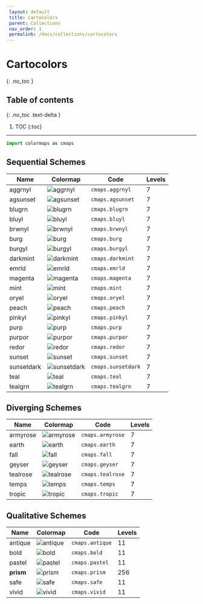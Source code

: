 ```yaml
--- 
 layout: default 
 title: Cartocolors 
 parent: Collections
 nav_order: 1 
 permalink: /docs/collections/cartocolors 
--- 
```


# Cartocolors 
{: .no_toc }

## Table of contents
{: .no_toc .text-delta }

1. TOC
{:toc}

---

```python 
import colormaps as cmaps 
``` 


## Sequential Schemes

| Name        | Colormap    | Code       | Levels     | 
| ----------- | ----------- | -----------| -----------| 
| aggrnyl| ![aggrnyl](/colormaps/assets/images/cartocolors/aggrnyl.png) | ```cmaps.aggrnyl``` | 7| 
| agsunset| ![agsunset](/colormaps/assets/images/cartocolors/agsunset.png) | ```cmaps.agsunset``` | 7| 
| blugrn| ![blugrn](/colormaps/assets/images/cartocolors/blugrn.png) | ```cmaps.blugrn``` | 7| 
| bluyl| ![bluyl](/colormaps/assets/images/cartocolors/bluyl.png) | ```cmaps.bluyl``` | 7| 
| brwnyl| ![brwnyl](/colormaps/assets/images/cartocolors/brwnyl.png) | ```cmaps.brwnyl``` | 7| 
| burg| ![burg](/colormaps/assets/images/cartocolors/burg.png) | ```cmaps.burg``` | 7| 
| burgyl| ![burgyl](/colormaps/assets/images/cartocolors/burgyl.png) | ```cmaps.burgyl``` | 7| 
| darkmint| ![darkmint](/colormaps/assets/images/cartocolors/darkmint.png) | ```cmaps.darkmint``` | 7| 
| emrld| ![emrld](/colormaps/assets/images/cartocolors/emrld.png) | ```cmaps.emrld``` | 7| 
| magenta| ![magenta](/colormaps/assets/images/cartocolors/magenta.png) | ```cmaps.magenta``` | 7| 
| mint| ![mint](/colormaps/assets/images/cartocolors/mint.png) | ```cmaps.mint``` | 7| 
| oryel| ![oryel](/colormaps/assets/images/cartocolors/oryel.png) | ```cmaps.oryel``` | 7| 
| peach| ![peach](/colormaps/assets/images/cartocolors/peach.png) | ```cmaps.peach``` | 7| 
| pinkyl| ![pinkyl](/colormaps/assets/images/cartocolors/pinkyl.png) | ```cmaps.pinkyl``` | 7| 
| purp| ![purp](/colormaps/assets/images/cartocolors/purp.png) | ```cmaps.purp``` | 7| 
| purpor| ![purpor](/colormaps/assets/images/cartocolors/purpor.png) | ```cmaps.purpor``` | 7| 
| redor| ![redor](/colormaps/assets/images/cartocolors/redor.png) | ```cmaps.redor``` | 7| 
| sunset| ![sunset](/colormaps/assets/images/cartocolors/sunset.png) | ```cmaps.sunset``` | 7| 
| sunsetdark| ![sunsetdark](/colormaps/assets/images/cartocolors/sunsetdark.png) | ```cmaps.sunsetdark``` | 7| 
| teal| ![teal](/colormaps/assets/images/cartocolors/teal.png) | ```cmaps.teal``` | 7| 
| tealgrn| ![tealgrn](/colormaps/assets/images/cartocolors/tealgrn.png) | ```cmaps.tealgrn``` | 7| 

## Diverging Schemes

| Name        | Colormap    | Code       | Levels     | 
| ----------- | ----------- | -----------| -----------| 
| armyrose| ![armyrose](/colormaps/assets/images/cartocolors/armyrose.png) | ```cmaps.armyrose``` | 7| 
| earth| ![earth](/colormaps/assets/images/cartocolors/earth.png) | ```cmaps.earth``` | 7| 
| fall| ![fall](/colormaps/assets/images/cartocolors/fall.png) | ```cmaps.fall``` | 7| 
| geyser| ![geyser](/colormaps/assets/images/cartocolors/geyser.png) | ```cmaps.geyser``` | 7| 
| tealrose| ![tealrose](/colormaps/assets/images/cartocolors/tealrose.png) | ```cmaps.tealrose``` | 7| 
| temps| ![temps](/colormaps/assets/images/cartocolors/temps.png) | ```cmaps.temps``` | 7| 
| tropic| ![tropic](/colormaps/assets/images/cartocolors/tropic.png) | ```cmaps.tropic``` | 7| 

## Qualitative Schemes

| Name        | Colormap    | Code       | Levels     | 
| ----------- | ----------- | -----------| -----------| 
| antique| ![antique](/colormaps/assets/images/cartocolors/antique.png) | ```cmaps.antique``` | 11| 
| bold| ![bold](/colormaps/assets/images/cartocolors/bold.png) | ```cmaps.bold``` | 11| 
| pastel| ![pastel](/colormaps/assets/images/cartocolors/pastel.png) | ```cmaps.pastel``` | 11| 
| **prism**| ![prism](/colormaps/assets/images/cartocolors/prism.png) | ```cmaps.prism``` | 256| 
| safe| ![safe](/colormaps/assets/images/cartocolors/safe.png) | ```cmaps.safe``` | 11| 
| vivid| ![vivid](/colormaps/assets/images/cartocolors/vivid.png) | ```cmaps.vivid``` | 11| 
